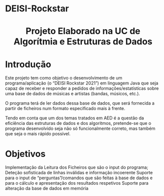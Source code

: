 # DEISI-Rockstar
<h1 align="center">Projeto Elaborado na UC de Algorítmia e Estruturas de Dados</h1>

# Introdução

Este projeto tem como objetivo o desenvolvimento de um programa/aplicação (o “DEISI Rockstar 2021”) em linguagem Java que seja capaz de receber e responder a pedidos de informações/estatísticas sobre uma base de dados de músicas e artistas (bandas, músicos, etc.).

O programa terá de ler dados dessa base de dados, que será fornecida a partir de ficheiros num formato especificado mais à frente.

Tendo em conta que um dos temas tratados em AED é a questão da eficiência das estruturas de dados e dos algoritmos, pretende-se que o programa desenvolvido seja não só funcionalmente correto, mas também que seja o mais rápido possível.


# Objetivos

Implementação da Leitura dos Ficheiros que são o input do programa;
Deteção sofisticada de linhas inválidas e informação incoerente
Suporte para o input de “perguntas”/comandos que são feitas à base de dados e para o cálculo e apresentação dos resultados respetivos
Suporte para alteração da base de dados em memória
